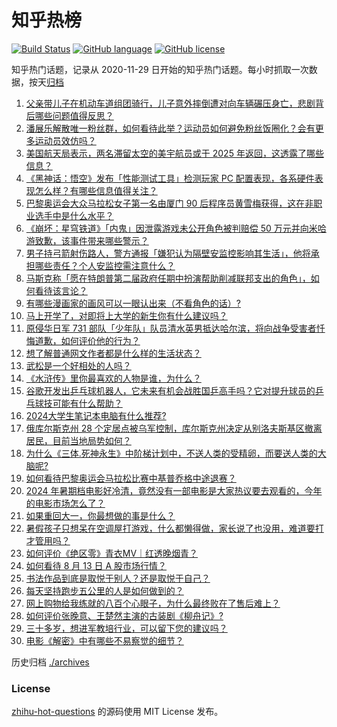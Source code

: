 # 知乎热榜
[![Build Status](https://github.com/ToWeLong/zhihu-hot-questions/workflows/CI/badge.svg)](https://github.com/ToWeLong/zhihu-hot-questions/actions)
[![GitHub language](https://img.shields.io/badge/language-golang-orange.svg)](https://golang.org/)
[![GitHub license](https://img.shields.io/github/license/ToWeLong/zhihu-hot-questions)](https://github.com/ToWeLong/zhihu-hot-questions/blob/main/LICENSE)

知乎热门话题，记录从 2020-11-29 日开始的知乎热门话题。每小时抓取一次数据，按天[归档](./archives)

<!-- BEGIN -->

1. [父亲带儿子在机动车道组团骑行，儿子意外摔倒遭对向车辆碾压身亡，悲剧背后哪些问题值得反思？](https://www.zhihu.com/question/664119260)
1. [潘展乐解散唯一粉丝群，如何看待此举？运动员如何避免粉丝饭圈化？会有更多运动员效仿吗？](https://www.zhihu.com/question/664153119)
1. [美国航天局表示，两名滞留太空的美宇航员或于 2025 年返回，这透露了哪些信息？](https://www.zhihu.com/question/663782498)
1. [《黑神话：悟空》发布「性能测试工具」检测玩家 PC 配置表现，各系硬件表现怎么样？有哪些信息值得关注？](https://www.zhihu.com/question/664160122)
1. [巴黎奥运会大众马拉松女子第一名由厦门 90 后程序员黄雪梅获得，这在非职业选手中是什么水平？](https://www.zhihu.com/question/664001863)
1. [《崩坏：星穹铁道》「内鬼」因泄露游戏未公开角色被判赔偿 50 万元并向米哈游致歉，该事件带来哪些警示？](https://www.zhihu.com/question/664117574)
1. [男子持弓箭射伤路人，警方通报「嫌犯认为隔壁安监控影响其生活」，他将承担哪些责任？个人安监控需注意什么？](https://www.zhihu.com/question/664106314)
1. [马斯克称「愿在特朗普第二届政府任期中扮演帮助削减联邦支出的角色」，如何看待该言论？](https://www.zhihu.com/question/664164537)
1. [有哪些漫画家的画风可以一眼认出来（不看角色的话）?](https://www.zhihu.com/question/417165892)
1. [马上开学了，对即将上大学的新生你有什么建议吗？](https://www.zhihu.com/question/663855496)
1. [原侵华日军 731 部队「少年队」队员清水英男抵达哈尔滨，将向战争受害者忏悔道歉，如何评价他的行为？](https://www.zhihu.com/question/664118763)
1. [想了解普通网文作者都是什么样的生活状态？](https://www.zhihu.com/question/648334767)
1. [武松是一个好相处的人吗？](https://www.zhihu.com/question/658479233)
1. [《水浒传》里你最喜欢的人物是谁，为什么？](https://www.zhihu.com/question/662084386)
1. [谷歌开发出乒乓球机器人，它未来有机会战胜国乒高手吗？它对提升球员的乒乓球技可能有什么帮助？](https://www.zhihu.com/question/664043709)
1. [2024大学生笔记本电脑有什么推荐?](https://www.zhihu.com/question/662401863)
1. [俄库尔斯克州 28 个定居点被乌军控制，库尔斯克州决定从别洛夫斯基区撤离居民，目前当地局势如何？](https://www.zhihu.com/question/664120669)
1. [为什么《三体.死神永生》中阶梯计划中，不送人类的受精卵，而要送人类的大脑呢?](https://www.zhihu.com/question/662208548)
1. [如何看待巴黎奥运会马拉松比赛中基普乔格中途退赛？](https://www.zhihu.com/question/663964780)
1. [2024 年暑期档电影好冷清，竟然没有一部电影是大家热议要去观看的，今年的电影市场怎么了？](https://www.zhihu.com/question/661342090)
1. [如果重回大一，你最想做的事是什么？](https://www.zhihu.com/question/663855465)
1. [暑假孩子只想呆在空调屋打游戏，什么都懒得做，家长说了也没用，难道要打才管用吗？](https://www.zhihu.com/question/663288416)
1. [如何评价《绝区零》青衣MV｜红透晚烟青？](https://www.zhihu.com/question/664167014)
1. [如何看待 8 月 13 日 A 股市场行情？](https://www.zhihu.com/question/664153242)
1. [书法作品到底是取悦于别人？还是取悦于自己？](https://www.zhihu.com/question/661402118)
1. [每天坚持跑步五公里的人是如何做到的？](https://www.zhihu.com/question/663751451)
1. [网上购物给我练就的八百个心眼子，为什么最终败在了售后难上？](https://www.zhihu.com/question/664162630)
1. [如何评价张晚意、王楚然主演的古装剧《柳舟记》?](https://www.zhihu.com/question/663884128)
1. [三十多岁，想进军教培行业，可以留下您的建议吗？](https://www.zhihu.com/question/659135922)
1. [电影《解密》中有哪些不易察觉的细节？](https://www.zhihu.com/question/663332908)

<!-- END -->

历史归档 [./archives](./archives)


### License
[zhihu-hot-questions](https://github.com/towelong/zhihu-hot-questions) 的源码使用 MIT License 发布。
